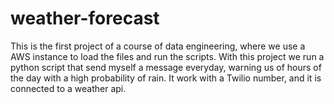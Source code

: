 # weather-forecast

This is the first project of a course of data engineering, where we use a AWS instance to load the files and run the scripts.
With this project we run a python script that send myself a message everyday, warning us of hours of the day with a high probability of rain.
It work with a Twilio number, and it is connected to a weather api.
